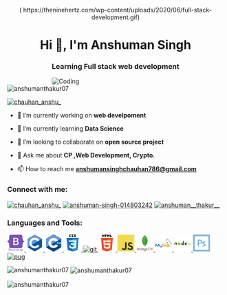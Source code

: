 <p align="center">( https://theninehertz.com/wp-content/uploads/2020/06/full-stack-development.gif)</p>
<h1 align="center">Hi 👋, I'm Anshuman Singh</h1>
<h3 align="center">Learning Full stack web development</h3>
<img align="right" alt="Coding" width="400" src="https://cdn.dribbble.com/users/1162077/screenshots/5403918/focus-animation.gif">

<p align="left"> <img src="https://komarev.com/ghpvc/?username=anshumanthakur07&label=Profile%20views&color=0e75b6&style=flat" alt="anshumanthakur07" /> </p>

<p align="left"> <a href="https://twitter.com/chauhan_anshu_" target="blank"><img src="https://img.shields.io/twitter/follow/chauhan_anshu_?logo=twitter&style=for-the-badge" alt="chauhan_anshu_" /></a> </p>

- 🔭 I’m currently working on **web develpoment**

- 🌱 I’m currently learning **Data Science**

- 👯 I’m looking to collaborate on **open source project**

- 💬 Ask me about **CP ,Web Development, Crypto.**

- 📫 How to reach me **anshumansinghchauhan786@gmail.com**

<h3 align="left">Connect with me:</h3>
<p align="left">
<a href="https://twitter.com/chauhan_anshu_" target="blank"><img align="center" src="https://raw.githubusercontent.com/rahuldkjain/github-profile-readme-generator/master/src/images/icons/Social/twitter.svg" alt="chauhan_anshu_" height="30" width="40" /></a>
<a href="https://linkedin.com/in/anshuman-singh-014803242" target="blank"><img align="center" src="https://raw.githubusercontent.com/rahuldkjain/github-profile-readme-generator/master/src/images/icons/Social/linked-in-alt.svg" alt="anshuman-singh-014803242" height="30" width="40" /></a>
<a href="https://instagram.com/anshuman__thakur__" target="blank"><img align="center" src="https://raw.githubusercontent.com/rahuldkjain/github-profile-readme-generator/master/src/images/icons/Social/instagram.svg" alt="anshuman__thakur__" height="30" width="40" /></a>
</p>

<h3 align="left">Languages and Tools:</h3>
<p align="left"> <a href="https://getbootstrap.com" target="_blank" rel="noreferrer"> <img src="https://raw.githubusercontent.com/devicons/devicon/master/icons/bootstrap/bootstrap-plain-wordmark.svg" alt="bootstrap" width="40" height="40"/> </a> <a href="https://www.cprogramming.com/" target="_blank" rel="noreferrer"> <img src="https://raw.githubusercontent.com/devicons/devicon/master/icons/c/c-original.svg" alt="c" width="40" height="40"/> </a> <a href="https://www.w3schools.com/cpp/" target="_blank" rel="noreferrer"> <img src="https://raw.githubusercontent.com/devicons/devicon/master/icons/cplusplus/cplusplus-original.svg" alt="cplusplus" width="40" height="40"/> </a> <a href="https://www.w3schools.com/css/" target="_blank" rel="noreferrer"> <img src="https://raw.githubusercontent.com/devicons/devicon/master/icons/css3/css3-original-wordmark.svg" alt="css3" width="40" height="40"/> </a> <a href="https://git-scm.com/" target="_blank" rel="noreferrer"> <img src="https://www.vectorlogo.zone/logos/git-scm/git-scm-icon.svg" alt="git" width="40" height="40"/> </a> <a href="https://www.w3.org/html/" target="_blank" rel="noreferrer"> <img src="https://raw.githubusercontent.com/devicons/devicon/master/icons/html5/html5-original-wordmark.svg" alt="html5" width="40" height="40"/> </a> <a href="https://developer.mozilla.org/en-US/docs/Web/JavaScript" target="_blank" rel="noreferrer"> <img src="https://raw.githubusercontent.com/devicons/devicon/master/icons/javascript/javascript-original.svg" alt="javascript" width="40" height="40"/> </a> <a href="https://www.mongodb.com/" target="_blank" rel="noreferrer"> <img src="https://raw.githubusercontent.com/devicons/devicon/master/icons/mongodb/mongodb-original-wordmark.svg" alt="mongodb" width="40" height="40"/> </a> <a href="https://www.mysql.com/" target="_blank" rel="noreferrer"> <img src="https://raw.githubusercontent.com/devicons/devicon/master/icons/mysql/mysql-original-wordmark.svg" alt="mysql" width="40" height="40"/> </a> <a href="https://nodejs.org" target="_blank" rel="noreferrer"> <img src="https://raw.githubusercontent.com/devicons/devicon/master/icons/nodejs/nodejs-original-wordmark.svg" alt="nodejs" width="40" height="40"/> </a> <a href="https://www.photoshop.com/en" target="_blank" rel="noreferrer"> <img src="https://raw.githubusercontent.com/devicons/devicon/master/icons/photoshop/photoshop-line.svg" alt="photoshop" width="40" height="40"/> </a> <a href="https://pugjs.org" target="_blank" rel="noreferrer"> <img src="https://cdn.worldvectorlogo.com/logos/pug.svg" alt="pug" width="40" height="40"/> </a> </p>

<p><img align="left" src="https://github-readme-stats.vercel.app/api/top-langs?username=anshumanthakur07&show_icons=true&locale=en&layout=compact" alt="anshumanthakur07" /></p>

<p>&nbsp;<img align="center" src="https://github-readme-stats.vercel.app/api?username=anshumanthakur07&show_icons=true&locale=en" alt="anshumanthakur07" /></p>

<p><img align="center" src="https://github-readme-streak-stats.herokuapp.com/?user=anshumanthakur07&" alt="anshumanthakur07" /></p>
